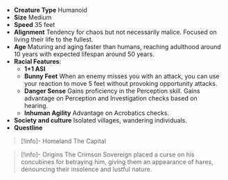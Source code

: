 - **Creature Type** Humanoid
- **Size** Medium
- **Speed** 35 feet
- **Alignment** Tendency for chaos but not necessarily malice. Focused on living their life to the fullest.
- **Age** Maturing and aging faster than humans, reaching adulthood around 10 years with expected lifespan around 50 years.
- **Racial Features**:
	- **1+1 ASI**
	- **Bunny Feet** When an enemy misses you with an attack, you can use your reaction to move 5 feet without provoking opportunity attacks.
	- **Danger Sense** Gains proficiency in the Perception skill. Gains advantage on Perception and Investigation checks based on hearing.
	- **Inhuman Agility** Advantage on Acrobatics checks.
- **Society and culture** Isolated villages, wandering individuals.
- **Questline** 
> [!info]- Homeland
> The Capital

> [!info]- Origins
> The Crimson Sovereign placed a curse on his concubines for betraying him, giving them an appearance of hares, denouncing their insolence and lustful nature.









